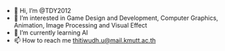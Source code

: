 - 👋 Hi, I’m @TDY2012
- 👀 I’m interested in Game Design and Development, Computer Graphics, Animation, Image Processing and Visual Effect
- 🌱 I’m currently learning AI
- 📫 How to reach me thitiwudh.u@mail.kmutt.ac.th

<!---
TDY2012/TDY2012 is a ✨ special ✨ repository because its `README.md` (this file) appears on your GitHub profile.
You can click the Preview link to take a look at your changes.
--->
